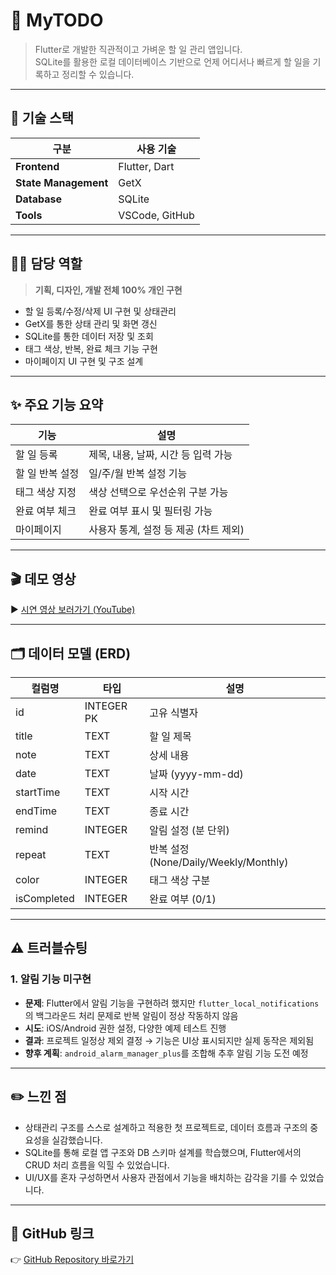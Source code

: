 # 📌 MyTODO

> Flutter로 개발한 직관적이고 가벼운 할 일 관리 앱입니다.  
> SQLite를 활용한 로컬 데이터베이스 기반으로 언제 어디서나 빠르게 할 일을 기록하고 정리할 수 있습니다.

---

## 🔧 기술 스택

| 구분                   | 사용 기술          |
| -------------------- | -------------- |
| **Frontend**         | Flutter, Dart  |
| **State Management** | GetX           |
| **Database**         | SQLite         |
| **Tools**            | VSCode, GitHub |

---

## 🧑‍💻 담당 역할

> **기획, 디자인, 개발 전체 100% 개인 구현**

- 할 일 등록/수정/삭제 UI 구현 및 상태관리  
- GetX를 통한 상태 관리 및 화면 갱신  
- SQLite를 통한 데이터 저장 및 조회  
- 태그 색상, 반복, 완료 체크 기능 구현  
- 마이페이지 UI 구현 및 구조 설계  

---

## ✨ 주요 기능 요약

| 기능           | 설명                                |
| -------------- | ----------------------------------- |
| 할 일 등록     | 제목, 내용, 날짜, 시간 등 입력 가능     |
| 할 일 반복 설정 | 일/주/월 반복 설정 기능                |
| 태그 색상 지정  | 색상 선택으로 우선순위 구분 가능         |
| 완료 여부 체크  | 완료 여부 표시 및 필터링 가능           |
| 마이페이지      | 사용자 통계, 설정 등 제공 (차트 제외)    |

---

## 🎬 데모 영상

▶️ [시연 영상 보러가기 (YouTube)](https://youtu.be/iErWG7Uz2GM)

---

## 🗂 데이터 모델 (ERD)

| 컬럼명         | 타입         | 설명                                  |
| ------------- | ------------ | ------------------------------------- |
| id            | INTEGER PK   | 고유 식별자                            |
| title         | TEXT         | 할 일 제목                              |
| note          | TEXT         | 상세 내용                               |
| date          | TEXT         | 날짜 (yyyy-mm-dd)                      |
| startTime     | TEXT         | 시작 시간                               |
| endTime       | TEXT         | 종료 시간                               |
| remind        | INTEGER      | 알림 설정 (분 단위)                      |
| repeat        | TEXT         | 반복 설정 (None/Daily/Weekly/Monthly)  |
| color         | INTEGER      | 태그 색상 구분                          |
| isCompleted   | INTEGER      | 완료 여부 (0/1)                         |

---

## ⚠️ 트러블슈팅

### 1. 알림 기능 미구현

- **문제**: Flutter에서 알림 기능을 구현하려 했지만 `flutter_local_notifications`의 백그라운드 처리 문제로 반복 알림이 정상 작동하지 않음  
- **시도**: iOS/Android 권한 설정, 다양한 예제 테스트 진행  
- **결과**: 프로젝트 일정상 제외 결정 → 기능은 UI상 표시되지만 실제 동작은 제외됨  
- **향후 계획**: `android_alarm_manager_plus`를 조합해 추후 알림 기능 도전 예정  

---

## ✏️ 느낀 점

- 상태관리 구조를 스스로 설계하고 적용한 첫 프로젝트로, 데이터 흐름과 구조의 중요성을 실감했습니다.  
- SQLite를 통해 로컬 앱 구조와 DB 스키마 설계를 학습했으며, Flutter에서의 CRUD 처리 흐름을 익힐 수 있었습니다.  
- UI/UX를 혼자 구성하면서 사용자 관점에서 기능을 배치하는 감각을 기를 수 있었습니다.

---

## 🔗 GitHub 링크

👉 [GitHub Repository 바로가기](https://github.com/donghun-ha/MyTODO)
